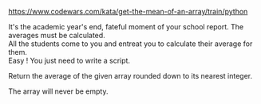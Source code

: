 https://www.codewars.com/kata/get-the-mean-of-an-array/train/python

It's the academic year's end, fateful moment of your school report. The averages must be calculated.  
All the students come to you and entreat you to calculate their average for them.  
Easy ! You just need to write a script.

Return the average of the given array rounded down to its nearest integer.

The array will never be empty.
